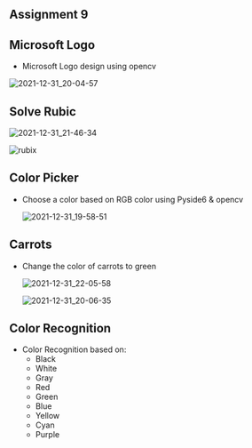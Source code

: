 ## Assignment 9

## Microsoft Logo

  - Microsoft Logo design using opencv

  ![2021-12-31_20-04-57](https://user-images.githubusercontent.com/88143329/147833219-2d18c955-434f-4234-90b3-7559c9949034.png)



## Solve Rubic
  
  ![2021-12-31_21-46-34](https://user-images.githubusercontent.com/88143329/147835268-47668ca9-41ec-4394-b8cb-8baba22a2c3d.png)
  
  
  ![rubix](https://user-images.githubusercontent.com/88143329/147835303-16e05a71-611b-4adc-af3f-72f2eee16b83.png)

  
## Color Picker

  - Choose a color based on RGB color using Pyside6 & opencv
  
    
    ![2021-12-31_19-58-51](https://user-images.githubusercontent.com/88143329/147835402-638385db-4740-474d-b1fa-9cb32747a823.png)


## Carrots

  - Change the color of carrots to green

    
    ![2021-12-31_22-05-58](https://user-images.githubusercontent.com/88143329/147835720-f1e26c50-41c2-46e4-a3d2-728e8b695711.png)
    
    
    ![2021-12-31_20-06-35](https://user-images.githubusercontent.com/88143329/147835740-3486b17f-e050-4de9-a265-8fdada451064.png)



## Color Recognition

  - Color Recognition based on:
    - Black
    - White
    - Gray
    - Red
    - Green
    - Blue
    - Yellow
    - Cyan
    - Purple
